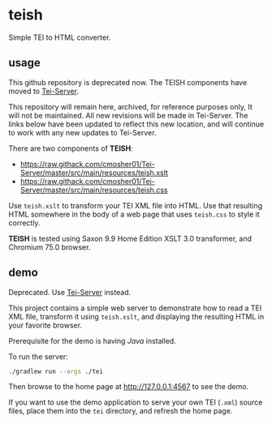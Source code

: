 # teish

Simple TEI to HTML converter.

## usage

This github repository is deprecated now. The TEISH components have moved to
[Tei-Server](https://github.com/cmosher01/Tei-Server).

This repository will remain here, archived, for reference purposes only, It will not be
maintained. All new revisions will be made in Tei-Server. The links below have
been updated to reflect this new location, and will continue to work with any
new updates to Tei-Server.

There are two components of __TEISH__:

* https://raw.githack.com/cmosher01/Tei-Server/master/src/main/resources/teish.xslt
* https://raw.githack.com/cmosher01/Tei-Server/master/src/main/resources/teish.css

Use `teish.xslt` to transform your TEI XML file into HTML.
Use that resulting HTML somewhere in the body of a web page
that uses `teish.css` to style it correctly.

__TEISH__ is tested using Saxon 9.9 Home Edition
XSLT 3.0 transformer, and Chromium 75.0 browser.

## demo

Deprecated. Use [Tei-Server](https://github.com/cmosher01/Tei-Server) instead.

This project contains a simple web server to demonstrate
how to read a TEI XML file, transform it using
`teish.xslt`, and displaying the resulting HTML in
your favorite browser.

Prerequisite for the demo is having *Java* installed.

To run the server:

```sh
./gradlew run --args ./tei
```

Then browse to the home page at http://127.0.0.1:4567 to see the demo.

If you want to use the demo application to serve your own
TEI (`.xml`) source files, place them into the `tei`
directory, and refresh the home page.
